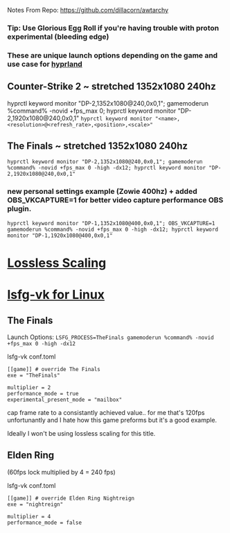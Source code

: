 Notes From Repo: https://github.com/dillacorn/awtarchy

### Tip: Use Glorious Egg Roll if you're having trouble with proton experimental (bleeding edge)

### These are unique launch options depending on the game and use case for [hyprland](https://github.com/hyprwm/Hyprland)

## Counter-Strike 2 ~ stretched 1352x1080 240hz
hyprctl keyword monitor "DP-2,1352x1080@240,0x0,1"; gamemoderun %command% -novid +fps_max 0; hyprctl keyword monitor "DP-2,1920x1080@240,0x0,1"
```hyprctl keyword monitor "<name>,<resolution>@<refresh_rate>,<position>,<scale>"```

## The Finals ~ stretched 1352x1080 240hz
```hyprctl keyword monitor "DP-2,1352x1080@240,0x0,1"; gamemoderun %command% -novid +fps_max 0 -high -dx12; hyprctl keyword monitor "DP-2,1920x1080@240,0x0,1"```

### new personal settings example (Zowie 400hz) + added OBS_VKCAPTURE=1 for better video capture performance OBS plugin.
```hyprctl keyword monitor "DP-1,1352x1080@400,0x0,1"; OBS_VKCAPTURE=1 gamemoderun %command% -novid +fps_max 0 -high -dx12; hyprctl keyword monitor "DP-1,1920x1080@400,0x0,1"```

# [Lossless Scaling](https://store.steampowered.com/app/993090/Lossless_Scaling/)
# [lsfg-vk for Linux](https://github.com/PancakeTAS/lsfg-vk)

## The Finals
Launch Options:
```LSFG_PROCESS=TheFinals gamemoderun %command% -novid +fps_max 0 -high -dx12```

lsfg-vk conf.toml
```
[[game]] # override The Finals
exe = "TheFinals"

multiplier = 2
performance_mode = true
experimental_present_mode = "mailbox"
```
cap frame rate to a consistantly achieved value.. for me that's 120fps unfortunantly and I hate how this game preforms but it's a good example.

Ideally I won't be using lossless scaling for this title.

## Elden Ring
(60fps lock multiplied by 4 = 240 fps)

lsfg-vk conf.toml
```
[[game]] # override Elden Ring Nightreign
exe = "nightreign"

multiplier = 4
performance_mode = false
```
